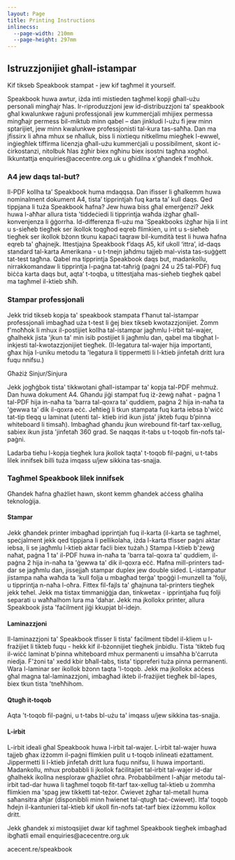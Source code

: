 ```yaml
---
layout: Page
title: Printing Instructions
inlinecss:
  --page-width: 210mm
  --page-height: 297mm
---
```

<div class="page">
  <div class="flex-v items-align-center">
    <SpeakBookTextFourColorBkg class="speakbook-title fsize-12 p-1 bold text-center" text="SPEAKBOOK"></SpeakBookTextFourColorBkg>
  </div>
  <h2>Istruzzjonijiet għall-istampar</h2>
  <p>Kif tikseb Speakbook stampat - jew kif tagħmel it yourself.</p>
  <p>Speakbook huwa awtur, iżda inti mistieden tagħmel kopji għall-użu personali mingħajr ħlas. Ir-riproduzzjoni jew id-distribuzzjoni ta’ speakbook għal kwalunkwe raġuni professjonali jew kummerċjali mhijiex permessa mingħajr permess bil-miktub minn qabel – dan jinkludi l-użu fi jew minn sptarijiet, jew minn kwalunkwe professjonisti tal-kura tas-saħħa. Dan ma jfissirx li aħna mhux se nħalluk, biss li nixtiequ nitkellmu miegħek l-ewwel, inġiegħlek tiffirma liċenzja għall-użu kummerċjali u possibilment, skont iċ-ċirkostanzi, nitolbuk ħlas żgħir biex ngħinu biex isostni tagħna xogħol. Ikkuntattja enquiries@acecentre.org.uk u għidilna x'għandek f'moħħok.</p>
  <h3>A4 jew daqs tal-but?</h3>
  <p>Il-PDF kollha ta’ Speakbook huma mdaqqsa. Dan ifisser li għalkemm huwa nominalment dokument A4, tista’ tipprintjah fuq karta ta’ kull daqs. Qed tippjana li tuża Speakbook ħafna? Jew huwa biss għal emerġenzi? Jekk huwa l-aħħar allura tista 'tiddeċiedi li tipprintja waħda iżgħar għall-konvenjenza li ġġorrha. Id-differenza fl-użu ma 'Speakbooks iżgħar hija li int u s-sieħeb tiegħek ser ikollok toqgħod eqreb flimkien, u int u s-sieħeb tiegħek ser ikollok bżonn tkunu kapaċi taqraw bil-kumdità test li huwa ħafna eqreb ta' għajnejk. Ittestjajna Speakbook f’daqs A5, kif ukoll ‘ittra’, id-daqs standard tal-karta Amerikana - u t-tnejn jaħdmu tajjeb mal-vista tas-suġġett tat-test tagħna. Qabel ma tipprintja Speakbook daqs but, madankollu, nirrakkomandaw li tipprintja l-paġna tat-taħriġ (paġni 24 u 25 tal-PDF) fuq biċċa karta daqs but, aqta’ t-toqba, u tittestjaha mas-sieħeb tiegħek qabel ma tagħmel il-ktieb sħiħ.</p>
  <h3>Stampar professjonali</h3>
  <p>Jekk trid tikseb kopja ta' speakbook stampata f'ħanut tal-istampar professjonali imbagħad uża t-test li ġej biex tikseb kwotazzjonijiet. Żomm f'moħħok li mhux il-postijiet kollha tal-istampar jagħmlu l-irbit tal-wajer, għalhekk jista 'jkun ta' min isib postijiet li jagħmlu dan, qabel ma tibgħat l-inkjesti tal-kwotazzjonijiet tiegħek. (Il-legatura tal-wajer hija importanti, għax hija l-uniku metodu ta 'legatura li tippermetti li l-ktieb jinfetaħ dritt lura fuqu nnifsu.)</p>
  <div class="my-3"></div>
  <p>Għażiż Sinjur/Sinjura</p>
  <p>Jekk jogħġbok tista' tikkwotani għall-istampar ta' kopja tal-PDF mehmuż. Dan huwa dokument A4. Għandu jiġi stampat fuq iż-żewġ naħat - paġna 1 tal-PDF hija in-naħa ta 'barra tal-qoxra ta' quddiem, paġna 2 hija in-naħa ta 'ġewwa ta' dik il-qoxra eċċ. Jeħtieġ li tkun stampata fuq karta iebsa b'wiċċ tat-tip tleqq u laminat (utenti tal- ktieb irid ikun jista’ jikteb fuqu b’pinna whiteboard li timsaħ). Imbagħad għandu jkun wirebound fit-tarf tax-xellug, sabiex ikun jista 'jinfetaħ 360 grad. Se naqqas it-tabs u t-toqob fin-nofs tal-paġni.</p>
  <p>Ladarba tieħu l-kopja tiegħek lura jkollok taqta' t-toqob fil-paġni, u t-tabs lilek innifsek billi tuża imqass u/jew sikkina tas-snajja.</p>
</div>
<div class="page">
  <h3>Tagħmel Speakbook lilek innifsek</h3>
  <p>Għandek ħafna għażliet hawn, skont kemm għandek aċċess għaliha teknoloġija.</p>
  <h4>Stampar</h4>
  <p>Jekk għandek printer imbagħad ipprintjah fuq il-karta (il-karta se tagħmel, speċjalment jekk qed tippjana li pellikolaha, iżda l-karta tfisser paġni aktar iebsa, li se jagħmlu l-ktieb aktar faċli biex tużah.) Stampa l-ktieb b'żewġ naħat, paġna 1 ta' il-PDF huwa in-naħa ta 'barra tal-qoxra ta' quddiem, il-paġna 2 hija in-naħa ta 'ġewwa ta' dik il-qoxra eċċ. Ħafna mill-printers tad-dar se jagħmlu dan, jissejjaħ stampar duplex jew double sided. L-istampatur jistampa naħa waħda ta 'kull folja u mbagħad terġa' tpoġġi l-munzell ta 'folji, u tipprintja n-naħa l-oħra. Fittex fil-fajls ta' għajnuna tal-printers tiegħek jekk teħel. Jekk ma tistax timmaniġġja dan, tinkwetax - ipprintjaha fuq folji separati u waħħalhom lura ma 'dahar. Jekk ma jkollokx printer, allura Speakbook jista 'faċilment jiġi kkupjat bl-idejn.</p>
  <h4>Laminazzjoni</h4>
  <p>Il-laminazzjoni ta' Speakbook tfisser li tista' faċilment tibdel il-kliem u l-frażijiet li tikteb fuqu - hekk kif il-bżonnijiet tiegħek jinbidlu. Tista 'tikteb fuq il-wiċċ laminat b'pinna whiteboard mhux permanenti u imsaħha b'ċarruta niedja. F'żoni ta' xedd kbir bħall-tabs, tista' tippreferi tuża pinna permanenti. Wara l-laminar ser ikollok bżonn taqta 'l-toqob. Jekk ma jkollokx aċċess għal magna tal-laminazzjoni, imbagħad ikteb il-frażijiet tiegħek bil-lapes, biex tkun tista 'tneħħihom.</p>
  <h4>Qtugħ it-toqob</h4>
  <p>Aqta 't-toqob fil-paġni, u t-tabs bl-użu ta' imqass u/jew sikkina tas-snajja.</p>
  <h4>L-irbit</h4>
  <p>L-irbit ideali għal Speakbook huwa l-irbit tal-wajer. L-irbit tal-wajer huwa tajjeb għax iżżomm il-paġni flimkien pulit u t-toqob inlineati eżattament. Jippermetti li l-ktieb jinfetaħ dritt lura fuqu nnifsu, li huwa importanti. Madankollu, mhux probabbli li jkollok faċilitajiet tal-irbit tal-wajer id-dar għalhekk ikollna nesploraw għażliet oħra. Probabbilment l-aħjar metodu tal-irbit tad-dar huwa li tagħmel toqob fit-tarf tax-xellug tal-ktieb u żommha flimkien ma 'spag jew tikketti tat-teżor. Ċwievet żgħar tal-metall huma saħansitra aħjar (disponibbli minn ħwienet tal-qtugħ taċ-ċwievet). Itfa’ toqob ħdejn il-kantunieri tal-ktieb kif ukoll fin-nofs tat-tarf biex iżżommu kollox dritt.</p>
</div>
<div class="page">
  <p class="fsize-8 bold"> Jekk għandek xi mistoqsijiet dwar kif tagħmel Speakbook tiegħek imbagħad ibgħatli email enquiries@acecentre.org.uk</p>
  <p class="fsize-9 bold text-center">acecent.re/speakbook</p>
</div>
